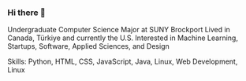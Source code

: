 ### Hi there 👋

<!--
**kerim-ca/kerim-ca** is a ✨ _special_ ✨ repository because its `README.md` (this file) appears on your GitHub profile.

Here are some ideas to get you started:

- 🔭 I’m currently working on ...
- 🌱 I’m currently learning ...
- 👯 I’m looking to collaborate on ...
- 🤔 I’m looking for help with ...
- 💬 Ask me about ...
- 📫 How to reach me: ...
- 😄 Pronouns: ...
- ⚡ Fun fact: ...
-->
Undergraduate Computer Science Major at SUNY Brockport
Lived in Canada, Türkiye and currently the U.S.
Interested in Machine Learning, Startups, Software, Applied Sciences, and Design

Skills: Python, HTML, CSS, JavaScript, Java, Linux, Web Development, Linux
